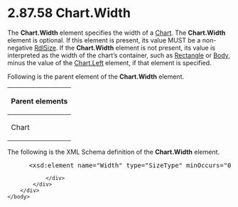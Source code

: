<html dir="LTR" xmlns:mshelp="http://msdn.microsoft.com/mshelp" xmlns:ddue="http://ddue.schemas.microsoft.com/authoring/2003/5" xmlns:xlink="http://www.w3.org/1999/xlink" xmlns:tool="http://www.microsoft.com/tooltip">
    <head>
        <meta http-equiv="Content-Type" content="text/html; CHARSET=utf-8"></meta>
        <meta name="save" content="history"></meta>
        <title>2.87.58 Chart.Width</title>
        <xml>
            <mshelp:toctitle title="2.87.58 Chart.Width"></mshelp:toctitle>
            <mshelp:rltitle title="[MS-RDL]: Chart.Width"></mshelp:rltitle>
            <mshelp:keyword index="A" term="419945f3-dedf-402c-8cc4-9871335fec45"></mshelp:keyword>
            <mshelp:attr name="DCSext.ContentType" value="open specification"></mshelp:attr>
            <mshelp:attr name="AssetID" value="419945f3-dedf-402c-8cc4-9871335fec45"></mshelp:attr>
            <mshelp:attr name="TopicType" value="kbRef"></mshelp:attr>
            <mshelp:attr name="DCSext.Title" value="[MS-RDL]: Chart.Width" />
        </xml>
    </head>
    <body>
        <div id="header">
            <h1 class="heading">2.87.58 Chart.Width</h1>
        </div>
        <div id="mainSection">
            <div id="mainBody">
                <div id="allHistory" class="saveHistory"></div>
                <div id="sectionSection0" class="section" name="collapseableSection">
                    

<p>The <b>Chart.Width</b> element specifies the width of a <a href="b0ab5524-7eb2-47a7-a4d3-230f5c8c5526.htm">Chart</a>. The <b>Chart.Width</b>
element is optional. If this element is present, its value MUST be a
non-negative <a href="b40c092e-4fe5-4f7b-a0bf-c98df1361c90.htm">RdlSize</a>.
If the <b>Chart.Width</b> element is not present, its value is interpreted as
the width of the chart’s container, such as <a href="e36a41ea-aeaf-45cc-969e-8ab1e380882c.htm">Rectangle</a> or <a href="6bf4e125-fdfd-4d04-88aa-c4395ba8a252.htm">Body</a>, minus the value of
the <a href="4d65e392-9895-4522-93b2-7b95eccb9bfa.htm">Chart.Left</a> element,
if that element is specified. </p>

<p>Following is the parent element of the <b>Chart.Width</b>
element.</p>

<table>
 <thead>
  <tr>
   <th>
   <p>Parent elements</p>
   </th>
  </tr>
 </thead>
 <tr>
  <td>
  <p>Chart</p>
  </td>
 </tr>
</table>

<p>The following is the XML Schema definition of the <b>Chart.Width</b>
element.</p>

<dl>
<dd>
<div><pre> &lt;xsd:element name=&quot;Width&quot; type=&quot;SizeType&quot; minOccurs=&quot;0&quot; /&gt;
</pre></div>
</dd></dl>


                </div>
            </div>
        </div>
    </body>
</html>